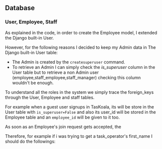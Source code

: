 
## Database

### User, Employee, Staff

As explained in the code, in order to create the Employee model, I extended the Django built-in User.

However, for the following reasons I decided to keep my Admin data in The Django built-in User table:
- The Admin is created by the `createsuperuser` command.
- To retrieve an Admin I can simply check the _is_superuser_ column in the User table but to retrieve a non Admin user (employee,staff_employee,staff_manager) checking this column wouldn't be enough.

To understand all the roles in the system we simply trace the foreign_keys through the User, Employee and staff tables.

For example when a guest user signups in TasKoala, its will be store in the User table with `is_superuser=False` and also its user_id will be stored in the Employee table and an `employee_id` will be given to it too.

As soon as an Employee's join request gets accepted, the 

Therefore, for example if i was trying to get a task_operator's first_name I should do the followings:
